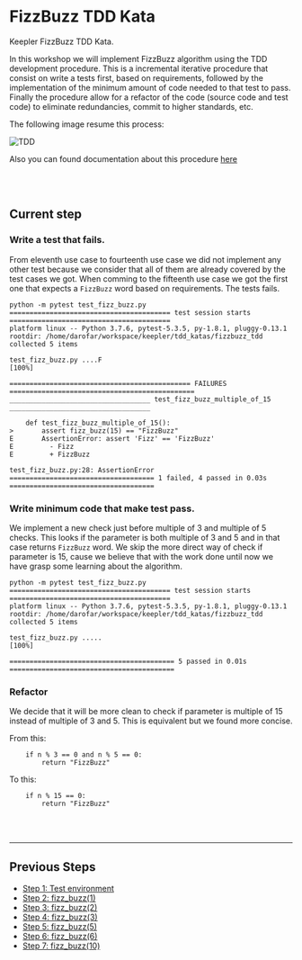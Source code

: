 # FizzBuzz TDD Kata

Keepler FizzBuzz TDD Kata.

In this workshop we will implement FizzBuzz algorithm using the TDD development procedure. This is a incremental 
iterative procedure that consist on write a tests first, based on requirements, followed by the implementation of the 
minimum amount of code needed to that test to pass. Finally the procedure allow for a refactor of the code (source code
and test code) to eliminate redundancies, commit to higher standards, etc. 

The following image resume this process: 

![TDD](https://upload.wikimedia.org/wikipedia/commons/0/0b/TDD_Global_Lifecycle.png)

Also you can found documentation about this procedure [here](https://en.wikipedia.org/wiki/Test-driven_development)

<br />
<br />

## Current step

### Write a test that fails. 
From eleventh use case to fourteenth use case we did not implement any other test because we consider that all of them 
are already covered by the test cases we got. When comming to the fifteenth use case we got the first one that expects a
`FizzBuzz` word based on requirements. The tests fails. 

```
python -m pytest test_fizz_buzz.py 
======================================== test session starts ========================================
platform linux -- Python 3.7.6, pytest-5.3.5, py-1.8.1, pluggy-0.13.1
rootdir: /home/darofar/workspace/keepler/tdd_katas/fizzbuzz_tdd
collected 5 items                                                                                   

test_fizz_buzz.py ....F                                                                       [100%]

============================================= FAILURES ==============================================
___________________________________ test_fizz_buzz_multiple_of_15 ___________________________________

    def test_fizz_buzz_multiple_of_15():
>       assert fizz_buzz(15) == "FizzBuzz"
E       AssertionError: assert 'Fizz' == 'FizzBuzz'
E         - Fizz
E         + FizzBuzz

test_fizz_buzz.py:28: AssertionError
==================================== 1 failed, 4 passed in 0.03s ====================================
``` 

### Write minimum code that make test pass.
We implement a new check just before multiple of 3 and multiple of 5 checks. This looks if the parameter is both 
multiple of 3 and 5 and in that case returns `FizzBuzz` word. We skip the more direct way of check if parameter is 15, 
cause we believe that with the work done until now  we have grasp some learning about the algorithm. 

```
python -m pytest test_fizz_buzz.py 
======================================== test session starts ========================================
platform linux -- Python 3.7.6, pytest-5.3.5, py-1.8.1, pluggy-0.13.1
rootdir: /home/darofar/workspace/keepler/tdd_katas/fizzbuzz_tdd
collected 5 items                                                                                   

test_fizz_buzz.py .....                                                                       [100%]

========================================= 5 passed in 0.01s =========================================
```

### Refactor 
We decide that it will be more clean to check if parameter is multiple of 15 instead of multiple of 3 and 5. This is 
equivalent but we found more concise.

From this:
```
    if n % 3 == 0 and n % 5 == 0:
        return "FizzBuzz"
```
To this:
```
    if n % 15 == 0:
        return "FizzBuzz"
```

<br />
<br />
<hr />

## Previous Steps

- [Step 1: Test environment](https://github.com/darofar/fizzbuzz_tdd/blob/3836e05c9f868c29cfb77241c703259afbd98d21/README.md)
- [Step 2: fizz_buzz(1)](https://github.com/darofar/fizzbuzz_tdd/blob/8ae70a62115a3ab44c30463d2da2e6b359c1f587/README.md)
- [Step 3: fizz_buzz(2)](https://github.com/darofar/fizzbuzz_tdd/blob/ba1d482ad49d06e414438b9f8983ed6a2ce251dd/README.md)
- [Step 4: fizz_buzz(3)](https://github.com/darofar/fizzbuzz_tdd/blob/0c449473984dd9d24de5969cc5b3f095963bd6b3/README.md)
- [Step 5: fizz_buzz(5)](https://github.com/darofar/fizzbuzz_tdd/blob/543513797610aaa2c5d9a11fb799fe7dd68b2676/README.md)
- [Step 6: fizz_buzz(6)](https://github.com/darofar/fizzbuzz_tdd/blob/2513a485b38a2a88036c524466a6332da361ff36/README.md)
- [Step 7: fizz_buzz(10)](https://github.com/darofar/fizzbuzz_tdd/blob/f2aeb420ab07ac2d53ab15a8ef1037cb511276f6/README.md)